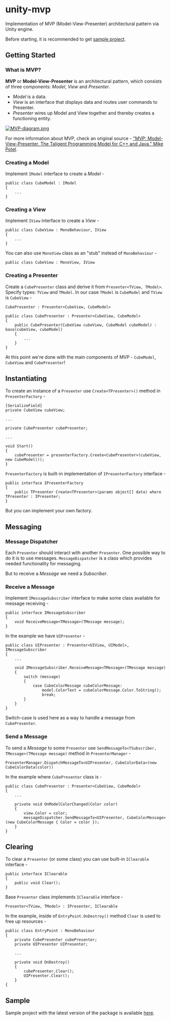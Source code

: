 # unity-mvp
Implementation of MVP (Model-View-Presenter) architectural pattern via Unity engine.

Before starting, it is recommended to get [sample project](https://github.com/dancher743/unity-mvp/releases/tag/sample-project).

Getting Started
---
### What is MVP?
**MVP** or **Model-View-Presenter** is an architectural pattern, which consists of three components: _Model_, _View_ and _Presenter_.

* _Model_ is a data.
* _View_ is an interface that displays data and routes user commands to Presenter.
* _Presenter_ wires up Model and View together and thereby creates a functioning entity.

[![MVP-diagram.png](https://i.postimg.cc/jSCcjt5W/MVP-diagram.png)](https://postimg.cc/w18LfKDH)

For more information about MVP, check an original source - ["MVP: Model-View-Presenter. The Taligent Programming Model for C++ and Java." Mike Potel](http://www.wildcrest.com/Potel/Portfolio/mvp.pdf).

### Creating a Model
Implement `IModel` interface to create a _Model_ -

```
public class CubeModel : IModel
{
	...
}
```

### Creating a View
Implement `IView` interface to create a _View_ -

```
public class CubeView : MonoBehaviour, IView
{
	...
}
```

You can also use `MonoView` class as an "stub" instead of `MonoBehaviour` -

`public class CubeView : MonoView, IView`

### Creating a Presenter
Create a `CubePresenter` class and derive it from `Presenter<TView, TModel>`. Specify types: `TView` and `TModel`. In our case `TModel` is `CubeModel` and `TView` is `CubeView` -

`CubePresenter : Presenter<CubeView, CubeModel>`

```
public class CubePresenter : Presenter<CubeView, CubeModel>
{
	public CubePresenter(CubeView cubeView, CubeModel cubeModel) : base(cubeView, cubeModel)
	{
		...
	}
}
```

At this point we're done with the main components of MVP - `CubeModel`, `CubeView` and `CubePresenter`!

Instantiating
---
To create an instance of a `Presenter` use `Create<TPresenter>()` method in `PresenterFactory` -

```
[SerializeField]
private CubeView cubeView;

...

private CubePresenter cubePresenter;

...

void Start()
{
	cubePresenter = presenterFactory.Create<CubePresenter>(cubeView, new CubeModel());
}
```
`PresenterFactory` is built-in implementation of `IPresenterFactory` interface -

```
public interface IPresenterFactory
{
	public TPresenter Create<TPresenter>(params object[] data) where TPresenter : IPresenter;
}
```

But you can implement your own factory.

Messaging
---
### Message Dispatcher
Each `Presenter` should interact with another `Presenter`. One possible way to do it is to use messages. `MessageDispatcher` is a class which provides needed functionality for messaging.

But to receive a _Message_ we need a _Subscriber_.

### Receive a Message
Implement `IMessageSubscriber` interface to make some class available for message receiving -

```
public interface IMessageSubscriber
{
	void ReceiveMessage<TMessage>(TMessage message);
}
```

In the example we have `UIPresenter` -

```
public class UIPresenter : Presenter<UIView, UIModel>, IMessageSubscriber
{
	...
	
	void IMessageSubscriber.ReceiveMessage<TMessage>(TMessage message)
	{
		switch (message)
		{
			case CubeColorMessage cubeColorMessage:
				model.ColorText = cubeColorMessage.Color.ToString();
				break;
		}
	}
}
```

Switch-case is used here as a way to handle a message from `CubePresenter`.

### Send a Message
To send a _Message_ to some `Presenter` use `SendMessageTo<TSubscriber, TMessage>(TMessage message)` method in `PresenterManager` -

`PresenterManager.DispatchMessageTo<UIPresenter, CubeColorData>(new CubeColorData(color))`

In the example where `CubePresenter` class is -

```
public class CubePresenter : Presenter<CubeView, CubeModel>
{
  	...

	private void OnModelColorChanged(Color color)
	{
		view.Color = color;
		messageDispatcher.SendMessageTo<UIPresenter, CubeColorMessage>(new CubeColorMessage { Color = color });
	}
}
```

Clearing
---
To clear a `Presenter` (or some class) you can use built-in `IClearable` interface -

```
public interface IClearable
{
	public void Clear();
}
```

Base `Presenter` class implements `IClearable` interface -

`Presenter<TView, TModel> : IPresenter, IClearable`

In the example, inside of `EntryPoint.OnDestroy()` method `Clear` is used to free up resources -

```
public class EntryPoint : MonoBehaviour
{
	private CubePresenter cubePresenter;
	private UIPresenter UIPresenter;

	...

	private void OnDestroy()
	{
		cubePresenter.Clear();
		UIPresenter.Clear();
	}
{
```

Sample
---
Sample project with the latest version of the package is available [here](https://github.com/dancher743/unity-mvp/releases/tag/sample-project).
